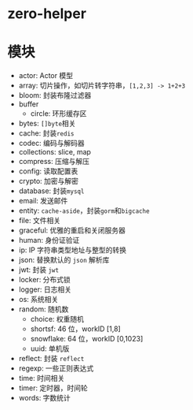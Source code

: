 # zero-helper

# 模块

- actor: Actor 模型
- array: 切片操作，如切片转字符串，`[1,2,3] -> 1+2+3`
- bloom: 封装布隆过滤器
- buffer
  - circle: 环形缓存区
- bytes: `[]byte`相关
- cache: 封装`redis`
- codec: 编码与解码器
- collections: slice, map
- compress: 压缩与解压
- config: 读取配置表
- crypto: 加密与解密
- database: 封装`mysql`
- email: 发送邮件
- entity: `cache-aside`，封装`gorm`和`bigcache`
- file: 文件相关
- graceful: 优雅的重启和关闭服务器
- human: 身份证验证
- ip: IP 字符串类型地址与整型的转换
- json: 替换默认的 `json` 解析库
- jwt: 封装 `jwt`
- locker: 分布式锁
- logger: 日志相关
- os: 系统相关
- random: 随机数
  - choice: 权重随机
  - shortsf: 46 位，workID [1,8]
  - snowflake: 64 位，workID [0,1023]
  - uuid: 单机版
- reflect: 封装 `reflect`
- regexp: 一些正则表达式
- time: 时间相关
- timer: 定时器，时间轮
- words: 字数统计
